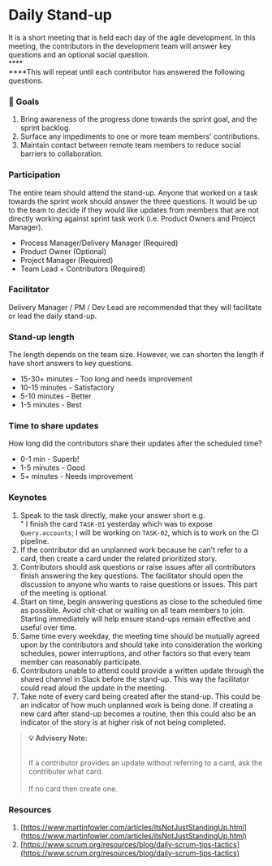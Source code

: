 # Daily Stand-up

It is a short meeting that is held each day of the agile development. In this meeting, the contributors in the development team will answer key questions and an optional social question.\
****\
****This will repeat until each contributor has answered the following questions.

### 🥅 Goals

1. Bring awareness of the progress done towards the sprint goal, and the sprint backlog.
2. Surface any impediments to one or more team members' contributions.
3. Maintain contact between remote team members to reduce social barriers to collaboration.

### Participation

The entire team should attend the stand-up. Anyone that worked on a task towards the sprint work should answer the three questions. It would be up to the team to decide if they would like updates from members that are not directly working against sprint task work (i.e. Product Owners and Project Manager).

* Process Manager/Delivery Manager (Required)
* Product Owner (Optional)
* Project Manager (Required)
* Team Lead + Contributors (Required)

### Facilitator

Delivery Manager / PM / Dev Lead are recommended that they will facilitate or lead the daily stand-up.

### Stand-up length

The length depends on the team size. However, we can shorten the length if have short answers to key questions.

* 15-30+ minutes - Too long and needs improvement
* 10-15 minutes - Satisfactory
* 5-10 minutes - Better
* 1-5 minutes - Best

### Time to share updates

How long did the contributors share their updates after the scheduled time?

* 0-1 min - Superb!
* 1-5 minutes - Good
* 5+ minutes - Needs improvement

### Keynotes

1. Speak to the task directly, make your answer short e.g.\
   " I finish the card `TASK-01` yesterday which was to expose `Query.accounts`; I will be working on `TASK-02`, which is to work on the CI pipeline.
2. If the contributor did an unplanned work because he can't refer to a card, then create a card under the related prioritized story.
3. Contributors should ask questions or raise issues after all contributors finish answering the key questions. The facilitator should open the discussion to anyone who wants to raise questions or issues. This part of the meeting is optional.
4. Start on time, begin answering questions as close to the scheduled time as possible. Avoid chit-chat or waiting on all team members to join. Starting immediately will help ensure stand-ups remain effective and useful over time.
5. Same time every weekday, the meeting time should be mutually agreed upon by the contributors and should take into consideration the working schedules, power interruptions, and other factors so that every team member can reasonably participate.
6. Contributors unable to attend could provide a written update through the shared channel in Slack before the stand-up. This way the facilitator could read aloud the update in the meeting.
7. Take note of every card being created after the stand-up. This could be an indicator of how much unplanned work is being done. If creating a new card after stand-up becomes a routine, then this could also be an indicator of the story is at higher risk of not being completed.

> **💡 Advisory Note:**
>
> \
> If a contributor provides an update without referring to a card, ask the contributer what card.\
> \
> If no card then create one.

### Resources

1. [https://www.martinfowler.com/articles/itsNotJustStandingUp.html](https://www.martinfowler.com/articles/itsNotJustStandingUp.html)
2. [https://www.scrum.org/resources/blog/daily-scrum-tips-tactics](https://www.scrum.org/resources/blog/daily-scrum-tips-tactics)

